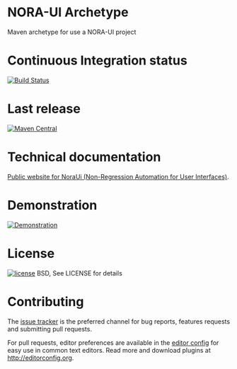 # NORA-UI Archetype
Maven archetype for use a NORA-UI project

# Continuous Integration status
[![Build Status](https://travis-ci.org/NoraUi/noraui-archetype.svg?branch=master)](https://travis-ci.org/NoraUi/noraui-archetype)

# Last release

[![Maven Central](https://maven-badges.herokuapp.com/maven-central/com.github.noraui/noraui-archetype/badge.svg)](https://maven-badges.herokuapp.com/maven-central/com.github.noraui/noraui-archetype)

# Technical documentation

[Public website for NoraUi (Non-Regression Automation for User Interfaces)](https://noraui.github.io/).

# Demonstration
[![Demonstration](https://noraui.github.io/howToUse/1play.gif)](https://github.com/NoraUi/noraui.github.io/blob/master/howToUse/useNoraUiMavenArchetypeInEclipse.gif)

# License

[![license](https://img.shields.io/github/license/NoraUi/noraui-archetype.svg)](https://github.com/NoraUi/noraui-archetype/blob/master/LICENSE)
BSD, See LICENSE for details

# Contributing

The [issue tracker](https://github.com/NoraUi/noraui-archetype/issues) is the preferred channel for bug reports, features requests and submitting pull requests.

For pull requests, editor preferences are available in the [editor config](.editorconfig) for easy use in common text editors. Read more and download plugins at <http://editorconfig.org>.
